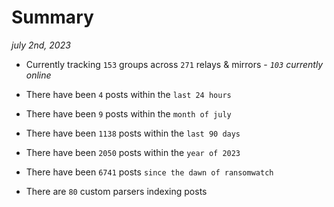 
# Summary
_july 2nd, 2023_

- Currently tracking `153` groups across `271` relays & mirrors - _`103` currently online_

- There have been `4` posts within the `last 24 hours`

- There have been `9` posts within the `month of july`

- There have been `1138` posts within the `last 90 days`

- There have been `2050` posts within the `year of 2023`

- There have been `6741` posts `since the dawn of ransomwatch`

- There are `80` custom parsers indexing posts
